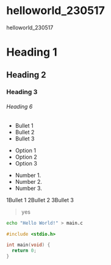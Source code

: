 # helloworld_230517
helloworld_230517

# Heading 1
## Heading 2
### Heading 3
###### Heading 6

- Bullet 1
- Bullet 2
- Bullet 3

+ Option 1
+ Option 2
+ Option 3

* Number 1.
* Number 2.
* Number 3.

1Bullet 1
2Bullet 2
3Bullet 3

> yes
```bash
echo "Hello World!" > main.c
```

```c
#include <stdio.h>

int main(void) {
  return 0;
}
```

